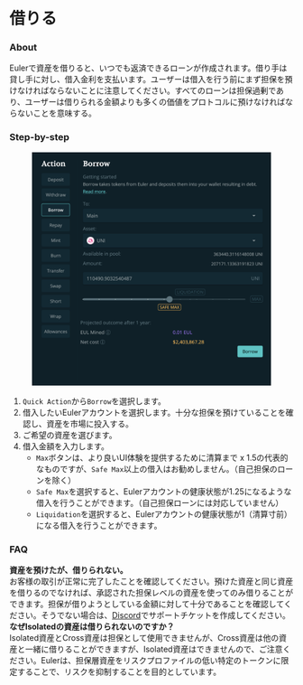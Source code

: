 # 借りる

### About

Eulerで資産を借りると、いつでも返済できるローンが作成されます。借り手は貸し手に対し、借入金利を支払います。ユーザーは借入を行う前にまず担保を預けなければならないことに注意してください。すべてのローンは担保過剰であり、ユーザーは借りられる金額よりも多くの価値をプロトコルに預けなければならないことを意味する。

### Step-by-step

<figure><img src="../../.gitbook/assets/image (5).png" alt=""><figcaption></figcaption></figure>

1. `Quick Action`から`Borrow`を選択します。
2. 借入したいEulerアカウントを選択します。十分な担保を預けていることを確認し、資産を市場に投入する。
3. ご希望の資産を選びます。
4. 借入金額を入力します。
   * `Max`ボタンは、より良いUI体験を提供するために清算まで x 1.5の代表的なものですが、`Safe Max`以上の借入はお勧めしません。（自己担保のローンを除く）
   * `Safe Max`を選択すると、Eulerアカウントの健康状態が1.25になるような借入を行うことができます。（自己担保ローンには対応していません）
   * `Liquidation`を選択すると、Eulerアカウントの健康状態が1（清算寸前）になる借入を行うことができます。

### FAQ

**資産を預けたが、借りられない。**\
お客様の取引が正常に完了したことを確認してください。預けた資産と同じ資産を借りるのでなければ、承認された担保レベルの資産を使ってのみ借りることができます。担保が借りようとしている金額に対して十分であることを確認してください。そうでない場合は、[Discord](https://discord.gg/CdG97VSYGk)でサポートチケットを作成してください。 \
**なぜIsolatedの資産は借りられないのですか？** \
Isolated資産とCross資産は担保として使用できませんが、Cross資産は他の資産と一緒に借りることができますが、Isolated資産はできませんので、ご注意ください。Eulerは、担保層資産をリスクプロファイルの低い特定のトークンに限定することで、リスクを抑制することを目的としています。
